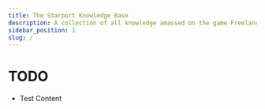 ```yaml
---
title: The Starport Knowledge Base
description: A collection of all knowledge amassed on the game Freelancer
sidebar_position: 1
slug: /
---
```


# TODO

* Test Content
<br>
